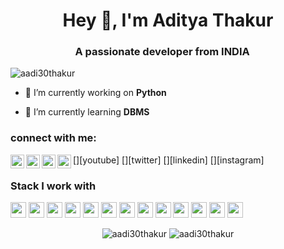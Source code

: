 <h1 align="center">Hey 👋, I'm Aditya Thakur</h1>
<h3 align="center">A passionate developer from INDIA 
<img src="https://image.flaticon.com/icons/svg/3014/3014003.svg" width="14"/> </h3>
<p align="left"> <img src="https://komarev.com/ghpvc/?username=aadi30thakur" alt="aadi30thakur" /></p>

- 🔭 I’m currently working on **Python**

- 🌱 I’m currently learning **DBMS**

<h3>connect with me: </h3>
[<img align="left" alt="aadi30thakur | YouTube" width="22px" src="https://cdn.jsdelivr.net/npm/simple-icons@v3/icons/youtube.svg" />][youtube]
[<img align="left" alt="aadi30thakur | Twitter" width="22px" src="https://cdn.jsdelivr.net/npm/simple-icons@v3/icons/twitter.svg" />][twitter]
[<img align="left" alt="aadi30thakur | LinkedIn" width="22px" src="https://cdn.jsdelivr.net/npm/simple-icons@v3/icons/linkedin.svg" />][linkedin]
[<img align="left" alt="aadi30thakur | Instagram" width="22px" src="https://cdn.jsdelivr.net/npm/simple-icons@v3/icons/instagram.svg" />][instagram]


<h3>Stack I work with</h3>
<p align="left">
<img src="https://img.shields.io/badge/python-3776AB.svg?&style=for-the-badge&logo=python&logoColor=white" height="25"/>
<img src="https://img.shields.io/badge/java-11B48A.svg?&style=for-the-badge&logo=java&logoColor=white" height="25"/>
<img src="https://img.shields.io/badge/javascript-6400AA.svg?&style=for-the-badge&logo=javascript&logoColor=white" height="25"/>
<img src="https://img.shields.io/badge/android-0052CC.svg?&style=for-the-badge&logo=android&logoColor=white" height="25"/>
<img src="https://img.shields.io/badge/react-4479A1.svg?&style=for-the-badge&logo=react&logoColor=white" height="25"/>
<img src="https://img.shields.io/badge/linux-FB7A24.svg?&style=for-the-badge&logo=linux&logoColor=white" height="25"/>
<img src="https://img.shields.io/badge/Mern-261C29.svg?&style=for-the-badge&logo=webpack&logoColor=white" height="25"/>
<img src="https://img.shields.io/badge/Bootstrap-563D7C.svg?&style=for-the-badge&logo=bootstrap&logoColor=white" height="25"/>
<img src="https://img.shields.io/badge/node-339933.svg?&style=for-the-badge&logo=node.js&logoColor=white" height="25"/>
<img src="https://img.shields.io/badge/VS%20Code-007ACC.svg?&style=for-the-badge&logo=visual-studio-code&logoColor=white" height="25"/>
<img src="https://img.shields.io/badge/HTML-E34F26.svg?&style=for-the-badge&logo=html5&logoColor=white" height="25"/>
<img src="https://img.shields.io/badge/Mongo DB-47A248.svg?&style=for-the-badge&logo=mongoDB&logoColor=white" height="25"/>
<img src="https://img.shields.io/badge/Git-F05032.svg?&style=for-the-badge&logo=git&logoColor=white" height="25"/>
</p> 
 <p align="center"> 
<img src="https://github-readme-stats.vercel.app/api?username=aadi30thakur&show_icons=true&hide=contribs" alt="aadi30thakur"/>
<img src="https://github-readme-stats.anuraghazra1.vercel.app/api/top-langs/?username=aadi30thakur&layout=compact" alt="aadi30thakur" />

 </p>
